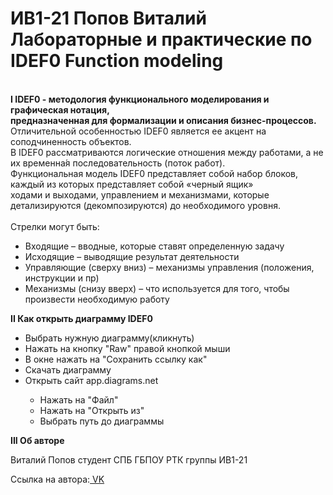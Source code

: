 <h1>ИВ1-21 Попов Виталий<br>Лабораторные и практические по IDEF0 Function modeling</h1> <br>
<b>I IDEF0 - методология функционального моделирования и графическая нотация, <br>предназначенная для формализации и описания бизнес-процессов.</b><br>
Отличительной особенностью IDEF0 является ее акцент на соподчиненность объектов. <br>
В IDEF0 рассматриваются логические отношения между работами, а не их временна́я последовательность (поток работ).<br>
Функциональная модель IDEF0 представляет собой набор блоков, каждый из которых представляет собой «черный ящик» <br>
ходами и выходами, управлением и механизмами, которые детализируются (декомпозируются) до необходимого уровня.<br><br>
Стрелки могут быть: 
  <ul>
    <li>Входящие – вводные, которые ставят определенную задачу</li>
    <li>Исходящие – выводящие результат деятельности</li>
    <li>Управляющие (сверху вниз) – механизмы управления (положения, инструкции и пр)</li>
    <li>Механизмы (снизу вверх) – что используется для того, чтобы произвести необходимую работу</li>
  </ul>
<b>II Как открыть диаграмму IDEF0</b>
    <ul><li>Выбрать нужную диаграмму(кликнуть)</li>
        <li>Нажать на кнопку "Raw" правой кнопкой мыши</li>
        <li>В окне нажать на "Сохранить ссылку как"</li>
        <li>Скачать диаграмму</li><li>Открыть сайт app.diagrams.net</li>
            <ul>
                <li>Нажать на "Файл"</li>
                <li>Нажать на "Открыть из"</li>
                <li>Выбрать путь до диаграммы</li></ul></ul></ul>
<b>III Об авторе</b>
    <p>Виталий Попов студент СПБ ГБПОУ РТК группы ИВ1-21<p>
    <p>Ссылка на автора:<a href = "https://vk.com/vpopov23" title = "Нажми на меня" target="_blank"> VK</a></p>
    
